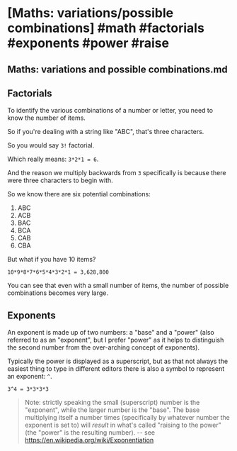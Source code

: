 # [Maths: variations/possible combinations] #math #factorials #exponents #power #raise

## Maths: variations and possible combinations.md

## Factorials

To identify the various combinations of a number or letter, you need to know the number of items.

So if you're dealing with a string like "ABC", that's three characters.

So you would say `3!` factorial.

Which really means: `3*2*1 = 6`.

And the reason we multiply backwards from `3` specifically is because there were three characters to begin with.

So we know there are six potential combinations:

1. ABC
2. ACB
3. BAC
4. BCA
5. CAB
6. CBA

But what if you have 10 items?

```
10*9*8*7*6*5*4*3*2*1 = 3,628,800
```

You can see that even with a small number of items, the number of possible combinations becomes very large.

## Exponents

An exponent is made up of two numbers: a "base" and a "power" (also referred to as an "exponent", but I prefer "power" as it helps to distinguish the second number from the over-arching concept of exponents).

Typically the power is displayed as a superscript, but as that not always the easiest thing to type in different editors there is also a symbol to represent an exponent: `^`.

```
3^4 = 3*3*3*3
```

> Note: strictly speaking the small (superscript) number is the "exponent", while the larger number is the "base". The base multiplying itself a number times (specifically by whatever number the exponent is set to) will _result_ in what's called "raising to the power" (the "power" is the resulting number). -- see https://en.wikipedia.org/wiki/Exponentiation


